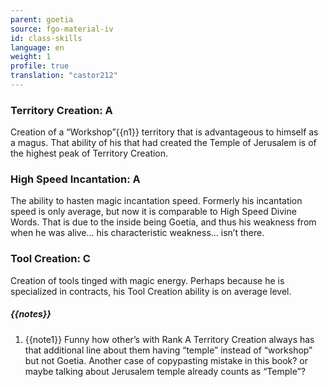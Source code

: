 ```yaml
---
parent: goetia
source: fgo-material-iv
id: class-skills
language: en
weight: 1
profile: true
translation: "castor212"
---
```


### Territory Creation: A

Creation of a “Workshop”{{n1}} territory that is advantageous to himself as a magus.
That ability of his that had created the Temple of Jerusalem is of the highest peak of Territory Creation.

### High Speed Incantation: A

The ability to hasten magic incantation speed.
Formerly his incantation speed is only average, but now it is comparable to High Speed Divine Words.
That is due to the inside being Goetia, and thus his weakness from when he was alive… his characteristic weakness… isn’t there.

### Tool Creation: C

Creation of tools tinged with magic energy.
Perhaps because he is specialized in contracts, his Tool Creation ability is on average level.

##### {{notes}}

1. {{note1}} Funny how other’s with Rank A Territory Creation always has that additional line about them having “temple” instead of “workshop” but not Goetia. Another case of copypasting mistake in this book? or maybe talking about Jerusalem temple already counts as “Temple”?
